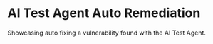 # AI Test Agent Auto Remediation
Showcasing auto fixing a vulnerability found with the AI Test Agent.
